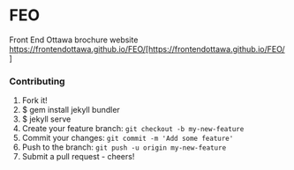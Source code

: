 # FEO
Front End Ottawa brochure website
https://frontendottawa.github.io/FEO/[https://frontendottawa.github.io/FEO/]

### Contributing

1. Fork it!
2. $ gem install jekyll bundler
3. $ jekyll serve
4. Create your feature branch: `git checkout -b my-new-feature`
5. Commit your changes: `git commit -m 'Add some feature'`
6. Push to the branch: `git push -u origin my-new-feature`
7. Submit a pull request - cheers!

